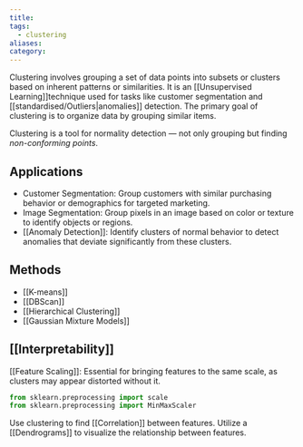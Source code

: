 ```yaml
---
title: 
tags:
  - clustering
aliases: 
category:
---
```

Clustering involves grouping a set of data points into subsets or clusters based on inherent patterns or similarities. It is an [[Unsupervised Learning]]technique used for tasks like customer segmentation and [[standardised/Outliers|anomalies]] detection. The primary goal of clustering is to organize data by grouping similar items.

Clustering is a tool for normality detection — not only grouping but finding *non-conforming points*.
## Applications

- Customer Segmentation: Group customers with similar purchasing behavior or demographics for targeted marketing.
- Image Segmentation: Group pixels in an image based on color or texture to identify objects or regions.
- [[Anomaly Detection]]: Identify clusters of normal behavior to detect anomalies that deviate significantly from these clusters.
## Methods

- [[K-means]]
- [[DBScan]]
- [[Hierarchical Clustering]]
- [[Gaussian Mixture Models]]

## [[Interpretability]]

 [[Feature Scaling]]: Essential for bringing features to the same scale, as clusters may appear distorted without it.
  ```python
  from sklearn.preprocessing import scale
  from sklearn.preprocessing import MinMaxScaler
  ```

Use clustering to find [[Correlation]] between features. Utilize a [[Dendrograms]] to visualize the relationship between features.